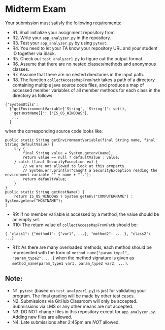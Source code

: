 # Midterm Exam

Your submission must satisfy the following requirements:

* R1. Shall initialize your assignment repository from
* R2. Write your `app_analyzer.py` in the repository.
* R3. Test your `app_analyzer.py` by using `pytest`.
* R4. You need to let your TA know your repository URL and your student ID together via Slack.
* R5. Check out `test_analyzer1.py` to figure out the output format.
* R6. Assume that there are no nested classes/methods and anonymous classes.
* R7. Assume that there are no nested directories in the input path.
* R8. The function `collectAccessMapFromPath` takes a path of a directory containing multiple java source code files, and produce a map of accessed member variables of all member methods for each class in the directory as follows:
```
{'SystemUtils':
  {"getEnvironmentVariable['String', 'String']": set(),
   'getHostName[]': {'IS_OS_WINDOWS'},
   ...
  }
```
when the corresponding source code looks like:
```
public static String getEnvironmentVariable(final String name, final String defaultValue) {
    try {
        final String value = System.getenv(name);
        return value == null ? defaultValue : value;
    } catch (final SecurityException ex) {
        // we are not allowed to look at this property
        // System.err.println("Caught a SecurityException reading the environment variable '" + name + "'.");
        return defaultValue;
    }
}
public static String getHostName() {
    return IS_OS_WINDOWS ? System.getenv("COMPUTERNAME") : System.getenv("HOSTNAME");
}
```
* R9: If no member variable is accessed by a method, the value should be an empty set.
* R10: The return value of `collectAccessMapFromPath` should be:
```
{ "class1": {"method1": {"var1", ...}, "method2": ... }, "class2": ...}
```
* R11: As there are many overloaded methods, each method should be represented with the form of `method_name["param_type1", "param_type2", ...]` when the method signature is given as `method_name(param_type1 var1, param_type2 var2, ...)`.


## Note:

* N1. `pytest` (based on `test_analyzer1.py`) is just for validating your program. The final grading will be made by other test cases.
* N2. Submissions via GitHub Classroom will only be accepted. Submissions via LMS or any other means are not accepted.
* N3. DO NOT change files in this repository except for `app_analyzer.py`. Adding new files are allowed.
* N4. Late submissions after 2:45pm are *NOT* allowed.
